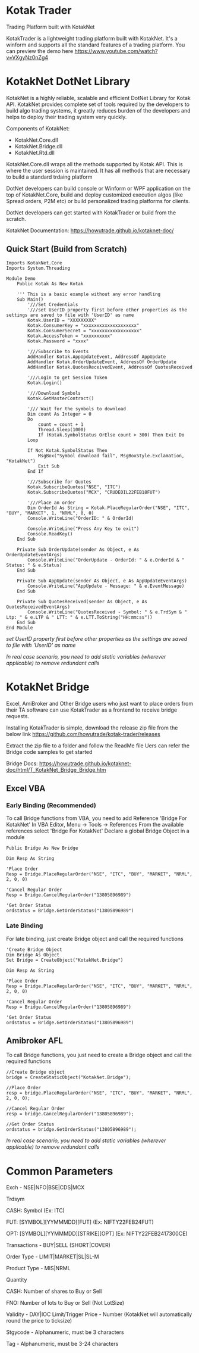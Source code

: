 # Kotak Trader
Trading Platform built with KotakNet

KotakTrader is a lightweight trading platform built with KotakNet. It's a winform and supports all the standard features of a trading platform. You can preview the demo here https://www.youtube.com/watch?v=VXgyNz0nZg4

# KotakNet DotNet Library

KotakNet is a highly reliable, scalable and efficient DotNet Library for Kotak API. KotakNet provides complete set of tools required by the developers to build algo trading systems, it greatly reduces burden of the developers and helps to deploy their trading system very quickly.

Components of KotakNet:

* KotakNet.Core.dll
* KotakNet.Bridge.dll
* KotakNet.Rtd.dll

KotakNet.Core.dll wraps all the methods supported by Kotak API. This is where the user session is maintained. It has all methods that are necessary to build a standard trdaing platform

DotNet developers can build console or Winform or WPF application on the top of KotakNet.Core, build and deploy customized execution algos (like Spread orders, P2M etc) or build personalized trading platforms for clients.

DotNet developers can get started with KotakTrader or build from the scratch.

KotakNet Documentation:
https://howutrade.github.io/kotaknet-doc/

## Quick Start (Build from Scratch)
```
Imports KotakNet.Core
Imports System.Threading

Module Demo
    Public Kotak As New Kotak

    ''' This is a basic example without any error handling
    Sub Main()
        '///Set Credentials
        '///set UserID property first before other properties as the settings are saved to file with 'UserID' as name
        Kotak.UserID = "XXXXXXXXX"
        Kotak.ConsumerKey = "xxxxxxxxxxxxxxxxxxxx"
        Kotak.ConsumerSecret = "xxxxxxxxxxxxxxxxxx"
        Kotak.AccessToken = "xxxxxxxxxx"
        Kotak.Password = "xxxx"

        '///Subscribe to Events
        AddHandler Kotak.AppUpdateEvent, AddressOf AppUpdate
        AddHandler Kotak.OrderUpdateEvent, AddressOf OrderUpdate
        AddHandler Kotak.QuotesReceivedEvent, AddressOf QuotesReceived

        '///Login to get Session Token
        Kotak.Login()

        '///Download Symbols
        Kotak.GetMasterContract()

        '/// Wait for the symbols to download
        Dim count As Integer = 0
        Do
            count = count + 1
            Thread.Sleep(1000)
            If (Kotak.SymbolStatus OrElse count > 300) Then Exit Do
        Loop

        If Not Kotak.SymbolStatus Then
            MsgBox("Symbol download fail", MsgBoxStyle.Exclamation, "KotakNet")
            Exit Sub
        End If

        '///Subscribe for Quotes
        Kotak.SubscribeQuotes("NSE", "ITC")
        Kotak.SubscribeQuotes("MCX", "CRUDEOIL22FEB18FUT")

        '///Place an order
        Dim OrderId As String = Kotak.PlaceRegularOrder("NSE", "ITC", "BUY", "MARKET", 1, "NRML", 0, 0)
        Console.WriteLine("OrderID: " & OrderId)

        Console.WriteLine("Press Any Key to exit")
        Console.ReadKey()
    End Sub

    Private Sub OrderUpdate(sender As Object, e As OrderUpdateEventArgs)
        Console.WriteLine("OrderUpdate - OrderId: " & e.OrderId & " Status: " & e.Status)
    End Sub

    Private Sub AppUpdate(sender As Object, e As AppUpdateEventArgs)
        Console.WriteLine("AppUpdate - Message: " & e.EventMessage)
    End Sub

    Private Sub QuotesReceived(sender As Object, e As QuotesReceivedEventArgs)
        Console.WriteLine("QuotesReceived - Symbol: " & e.TrdSym & " Ltp: " & e.LTP & " LTT: " & e.LTT.ToString("HH:mm:ss"))
    End Sub
End Module
```
*set UserID property first before other properties as the settings are saved to file with 'UserID' as name*

*In real case scenario, you need to add static variables (wherever applicable) to remove redundant calls*

# KotakNet Bridge

Excel, AmiBroker and Other Bridge users who just want to place orders from their TA software can use KotakTrader as a frontend to receive bridge requests.

Installing KotakTrader is simple, download the release zip file from the below link
https://github.com/howutrade/kotak-trader/releases

Extract the zip file to a folder and follow the ReadMe file
Uers can refer the Bridge code samples to get started

Bridge Docs: https://howutrade.github.io/kotaknet-doc/html/T_KotakNet_Bridge_Bridge.htm

## Excel VBA

### Early Binding (Recommended)
To call Bridge functions from VBA, you need to add Reference 'Bridge For KotakNet'
In VBA Editor, Menu -> Tools -> References
From the available references select 'Bridge For KotakNet'
Declare a global Bridge Object in a module

```Public Bridge As New Bridge```

```
Dim Resp As String

'Place Order
Resp = Bridge.PlaceRegularOrder("NSE", "ITC", "BUY", "MARKET", "NRML", 2, 0, 0)

'Cancel Regular Order
Resp = Bridge.CancelRegularOrder("13805896989")

'Get Order Status
ordstatus = Bridge.GetOrderStatus("13805896989")
```

### Late Binding
For late binding, just create Bridge object and call the required functions

```
'Create Bridge Object
Dim Bridge As Object
Set Bridge = CreateObject("KotakNet.Bridge")

Dim Resp As String

'Place Order
Resp = Bridge.PlaceRegularOrder("NSE", "ITC", "BUY", "MARKET", "NRML", 2, 0, 0)

'Cancel Regular Order
Resp = Bridge.CancelRegularOrder("13805896989")

'Get Order Status
ordstatus = Bridge.GetOrderStatus("13805896989")
```

## Amibroker AFL
To call Bridge functions, you just need to create a Bridge object and call the required functions

```
//Create Bridge object
bridge = CreateStaticObject("KotakNet.Bridge");

//Place Order
resp = bridge.PlaceRegularOrder("NSE", "ITC", "BUY", "MARKET", "NRML", 2, 0, 0);

//Cancel Regular Order
resp = bridge.CancelRegularOrder("13805896989");

//Get Order Status
ordstatus = bridge.GetOrderStatus("13805896989");
```

*In real case scenario, you need to add static variables (wherever applicable) to remove redundant calls*

# Common Parameters
Exch - NSE|NFO|BSE|CDS|MCX

Trdsym

CASH: Symbol (Ex: ITC)

FUT: [SYMBOL][YYMMMDD][FUT] (Ex: NIFTY22FEB24FUT)

OPT: [SYMBOL][YYMMMDD][STRIKE][OPT] (Ex: NIFTY22FEB2417300CE)

Transactions - BUY|SELL (SHORT|COVER)

Order Type - LIMIT|MARKET|SL|SL-M

Product Type - MIS|NRML

Quantity

CASH: Number of shares to Buy or Sell

FNO: Number of lots to Buy or Sell (Not LotSize)

Validity - DAY|IOC
Limit/Trigger Price - Number (KotakNet will automatically round the price to ticksize)

Stgycode - Alphanumeric, must be 3 characters

Tag - Alphanumeric, must be 3-24 characters
